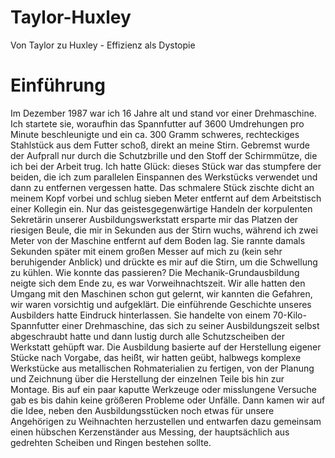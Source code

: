 Taylor-Huxley
=============

Von Taylor zu Huxley - Effizienz als Dystopie

# Einführung

Im Dezember 1987 war ich 16 Jahre alt und stand vor einer Drehmaschine. Ich startete sie, woraufhin das Spannfutter auf 3600 Umdrehungen pro Minute beschleunigte und ein ca. 300 Gramm schweres, rechteckiges Stahlstück aus dem Futter schoß, direkt an meine Stirn. Gebremst wurde der Aufprall nur durch die Schutzbrille und den Stoff der Schirmmütze, die ich bei der Arbeit trug. Ich hatte Glück: dieses Stück war das stumpfere der beiden, die ich zum parallelen Einspannen des Werkstücks verwendet und dann zu entfernen vergessen hatte. Das schmalere Stück zischte dicht an meinem Kopf vorbei und schlug sieben Meter entfernt auf dem Arbeitstisch einer Kollegin ein.
Nur das geistesgegenwärtige Handeln der korpulenten Sekretärin unserer Ausbildungswerkstatt ersparte mir das Platzen der riesigen Beule, die mir in Sekunden aus der Stirn wuchs, während ich zwei Meter von der Maschine entfernt auf dem Boden lag. Sie rannte damals Sekunden später mit einem großen Messer auf mich zu (kein sehr beruhigender Anblick) und drückte es mir auf die Stirn, um die Schwellung zu kühlen. 
Wie konnte das passieren?
Die Mechanik-Grundausbildung neigte sich dem Ende zu, es war Vorweihnachtszeit. Wir alle hatten den Umgang mit den Maschinen schon gut gelernt, wir kannten die Gefahren, wir waren vorsichtig und aufgeklärt. Die einführende Geschichte unseres Ausbilders hatte Eindruck hinterlassen. Sie handelte von einem 70-Kilo-Spannfutter einer Drehmaschine, das sich zu seiner Ausbildungszeit selbst abgeschraubt hatte und dann lustig durch alle Schutzscheiben der Werkstatt gehüpft war.
Die Ausbildung basierte auf der Herstellung eigener Stücke nach Vorgabe, das heißt, wir hatten geübt, halbwegs komplexe Werkstücke aus metallischen Rohmaterialien zu fertigen, von der Planung und Zeichnung über die Herstellung der einzelnen Teile bis hin zur Montage. Bis auf ein paar kaputte Werkzeuge oder misslungene Versuche gab es bis dahin keine größeren Probleme oder Unfälle.
Dann kamen wir auf die Idee, neben den Ausbildungsstücken noch etwas für unsere Angehörigen zu Weihnachten herzustellen und entwarfen dazu gemeinsam einen hübschen Kerzenständer aus Messing, der hauptsächlich aus gedrehten Scheiben und Ringen bestehen sollte. 

